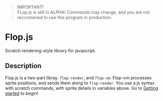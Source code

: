 > IMPORTANT!<br>
> FLop.js is still in ALPHA! Commands may change, and you are not reccomened to use this program in production.

# Flop.js
Scratch rendering-style library for javascript.

## Description
Flop.js is a two-part libray. `flop-render`, and `flop-vm`. Flop-vm processes sprite positions, and sends them along to `flop-render`. You use a js syntax with scratch commands, with sprite details in variables above. Go to <a href="tutorial-Getting Started.html">Getting started</a> to begin!
